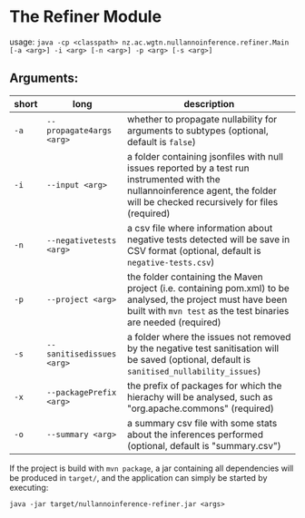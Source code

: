 # The Refiner Module


usage: `java -cp <classpath> nz.ac.wgtn.nullannoinference.refiner.Main [-a <arg>] -i <arg> [-n <arg>] -p
<arg> [-s <arg>]`

## Arguments: 

| short | long                      | description                                                                                                                                                                 | 
|-----------|---------------------------|-----------------------------------------------------------------------------------------------------------------------------------------------------------------------------|
| `-a`      | `--propagate4args <arg>`  | whether to propagate nullability for arguments to subtypes (optional, default is `false`)                                                                                   |
| `-i`      | `--input <arg>`           | a folder containing jsonfiles with null issues reported by a test run instrumented with the nullannoinference agent, the folder will be checked recursively for files (required) |
| `-n`      | `--negativetests <arg>`   | a csv file where information about negative tests detected will be save in CSV format (optional, default is `negative-tests.csv`)                                           |
| `-p`      | `--project <arg>`         | the folder containing the Maven project (i.e. containing pom.xml) to be analysed, the project must have been built with `mvn test` as the test binaries are needed (required) |
| `-s`      | `--sanitisedissues <arg>` | a folder where the issues not removed by the negative test sanitisation will be saved (optional, default is `sanitised_nullability_issues`)                                 |
| `-x`      | `--packagePrefix <arg>`   | the prefix of packages for which the hierachy will be analysed, such as "org.apache.commons" (required) |
| `-o`      | `--summary <arg>`         | a summary csv file with some stats about the inferences performed (optional, default is "summary.csv") |


If the project is build with `mvn package`, a jar containing all dependencies will be produced in `target/`, and the application can simply be started by executing:

`java -jar target/nullannoinference-refiner.jar <args>`



